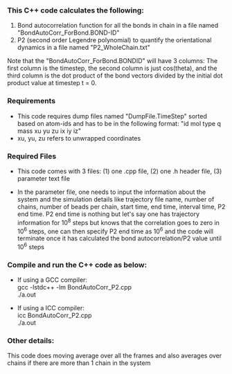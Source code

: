 ### This C++ code calculates the following:

1) Bond autocorrelation function for all the bonds in chain in a file named "BondAutoCorr_ForBond.BOND-ID"
2) P2 (second order Legendre polynomial) to quantify the orientational dynamics in a file named "P2_WholeChain.txt"

Note that the "BondAutoCorr_ForBond.BONDID" will have 3 columns: The first column is the timestep, the second column is just cos(theta), and the third column is the dot product of the bond vectors divided by the initial dot product value at timestep t = 0.

### Requirements

* This code requires dump files named "DumpFile.TimeStep" sorted based on atom-ids and has to be in the following format: "id mol type q mass xu yu zu ix iy iz"  
* xu, yu, zu refers to unwrapped coordinates

### Required Files

* This code comes with 3 files: (1) one .cpp file, (2) one .h header file, (3) parameter text file

* In the parameter file, one needs to input the information about the system and the simulation details like trajectory file name, number of chains, number of beads per chain, start time, end time, interval time, P2 end time.  P2 end time is nothing but let's say one has trajectory information for 10<sup>8</sup> steps but knows that the correlation goes to zero in 10<sup>6</sup> steps, one can then specify P2 end time as 10<sup>6</sup> and the code will terminate once it has calculated the bond autocorrelation/P2 value until 10<sup>6</sup> steps

### Compile and run the C++ code as below:

* If using a GCC compiler:  
    gcc -lstdc++ -lm  BondAutoCorr_P2.cpp   
    ./a.out
    
* If using a ICC compiler:  
    icc BondAutoCorr_P2.cpp  
    ./a.out
    
### Other details:

This code does moving average over all the frames and also averages over chains if there are more than 1 chain in the system

